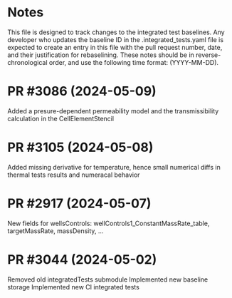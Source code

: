 
Notes
==========

This file is designed to track changes to the integrated test baselines.
Any developer who updates the baseline ID in the .integrated_tests.yaml file is expected to create an entry in this file with the pull request number, date, and their justification for rebaselining.
These notes should be in reverse-chronological order, and use the following time format: (YYYY-MM-DD).

PR #3086 (2024-05-09)
======================

Added a presure-dependent permeability model and the transmissibility calculation in the CellElementStencil

PR #3105 (2024-05-08)
======================

Added missing derivative for temperature, hence small numerical diffs in thermal tests results and numeracal behavior


PR #2917 (2024-05-07)
======================

New fields for wellsControls: wellControls1_ConstantMassRate_table, targetMassRate, massDensity, ...


PR #3044 (2024-05-02)
======================

Removed old integratedTests submodule
Implemented new baseline storage
Implemented new CI integrated tests

